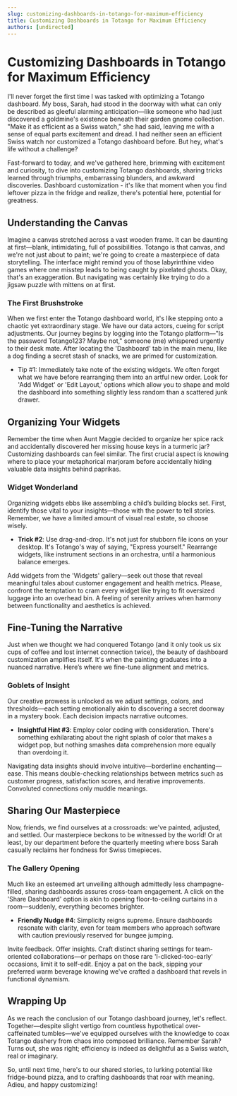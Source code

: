 ```yaml
---
slug: customizing-dashboards-in-totango-for-maximum-efficiency
title: Customizing Dashboards in Totango for Maximum Efficiency
authors: [undirected]
---
```



# Customizing Dashboards in Totango for Maximum Efficiency

I'll never forget the first time I was tasked with optimizing a Totango dashboard. My boss, Sarah, had stood in the doorway with what can only be described as gleeful alarming anticipation—like someone who had just discovered a goldmine's existence beneath their garden gnome collection. "Make it as efficient as a Swiss watch," she had said, leaving me with a sense of equal parts excitement and dread. I had neither seen an efficient Swiss watch nor customized a Totango dashboard before. But hey, what's life without a challenge?

Fast-forward to today, and we've gathered here, brimming with excitement and curiosity, to dive into customizing Totango dashboards, sharing tricks learned through triumphs, embarrassing blunders, and awkward discoveries. Dashboard customization - it's like that moment when you find leftover pizza in the fridge and realize, there's potential here, potential for greatness.

## Understanding the Canvas

Imagine a canvas stretched across a vast wooden frame. It can be daunting at first—blank, intimidating, full of possibilities. Totango is that canvas, and we're not just about to paint; we're going to create a masterpiece of data storytelling. The interface might remind you of those labyrinthine video games where one misstep leads to being caught by pixelated ghosts. Okay, that's an exaggeration. But navigating was certainly like trying to do a jigsaw puzzle with mittens on at first.

### The First Brushstroke

When we first enter the Totango dashboard world, it's like stepping onto a chaotic yet extraordinary stage. We have our data actors, cueing for script adjustments. Our journey begins by logging into the Totango platform—"Is the password Totango123? Maybe not," someone (me) whispered urgently to their desk mate. After locating the 'Dashboard' tab in the main menu, like a dog finding a secret stash of snacks, we are primed for customization.

- Tip #1: Immediately take note of the existing widgets. We often forget what we have before rearranging them into an artful new order. Look for 'Add Widget' or 'Edit Layout,' options which allow you to shape and mold the dashboard into something slightly less random than a scattered junk drawer.

## Organizing Your Widgets

Remember the time when Aunt Maggie decided to organize her spice rack and accidentally discovered her missing house keys in a turmeric jar? Customizing dashboards can feel similar. The first crucial aspect is knowing where to place your metaphorical marjoram before accidentally hiding valuable data insights behind paprikas.

### Widget Wonderland

Organizing widgets ebbs like assembling a child’s building blocks set. First, identify those vital to your insights—those with the power to tell stories. Remember, we have a limited amount of visual real estate, so choose wisely.

- **Trick #2**: Use drag-and-drop. It's not just for stubborn file icons on your desktop. It's Totango's way of saying, "Express yourself." Rearrange widgets, like instrument sections in an orchestra, until a harmonious balance emerges.

Add widgets from the 'Widgets' gallery—seek out those that reveal meaningful tales about customer engagement and health metrics. Please, confront the temptation to cram every widget like trying to fit oversized luggage into an overhead bin. A feeling of serenity arrives when harmony between functionality and aesthetics is achieved.

## Fine-Tuning the Narrative

Just when we thought we had conquered Totango (and it only took us six cups of coffee and lost internet connection twice), the beauty of dashboard customization amplifies itself. It's when the painting graduates into a nuanced narrative. Here’s where we fine-tune alignment and metrics.

### Goblets of Insight

Our creative prowess is unlocked as we adjust settings, colors, and thresholds—each setting emotionally akin to discovering a secret doorway in a mystery book. Each decision impacts narrative outcomes.

- **Insightful Hint #3**: Employ color coding with consideration. There's something exhilarating about the right splash of color that makes a widget pop, but nothing smashes data comprehension more equally than overdoing it. 

Navigating data insights should involve intuitive—borderline enchanting—ease. This means double-checking relationships between metrics such as customer progress, satisfaction scores, and iterative improvements. Convoluted connections only muddle meanings.

## Sharing Our Masterpiece

Now, friends, we find ourselves at a crossroads: we've painted, adjusted, and settled. Our masterpiece beckons to be witnessed by the world! Or at least, by our department before the quarterly meeting where boss Sarah casually reclaims her fondness for Swiss timepieces.

### The Gallery Opening

Much like an esteemed art unveiling although admittedly less champagne-filled, sharing dashboards assures cross-team engagement. A click on the 'Share Dashboard' option is akin to opening floor-to-ceiling curtains in a room—suddenly, everything becomes brighter.

- **Friendly Nudge #4**: Simplicity reigns supreme. Ensure dashboards resonate with clarity, even for team members who approach software with caution previously reserved for bungee jumping.

Invite feedback. Offer insights. Craft distinct sharing settings for team-oriented collaborations—or perhaps on those rare 'I-clicked-too-early' occasions, limit it to self-edit. Enjoy a pat on the back, sipping your preferred warm beverage knowing we've crafted a dashboard that revels in functional dynamism.

## Wrapping Up

As we reach the conclusion of our Totango dashboard journey, let's reflect. Together—despite slight vertigo from countless hypothetical over-caffeinated tumbles—we've equipped ourselves with the knowledge to coax Totango dashery from chaos into composed brilliance. Remember Sarah? Turns out, she was right; efficiency is indeed as delightful as a Swiss watch, real or imaginary.

So, until next time, here's to our shared stories, to lurking potential like fridge-bound pizza, and to crafting dashboards that roar with meaning. Adieu, and happy customizing!